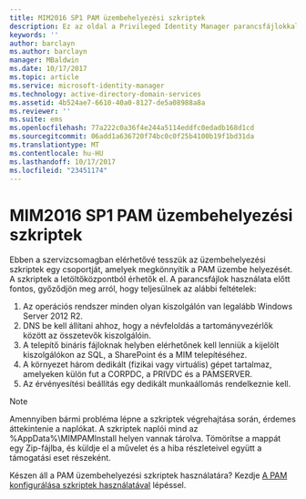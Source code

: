 ```yaml
---
title: MIM2016 SP1 PAM üzembehelyezési szkriptek
description: Ez az oldal a Privileged Identity Manager parancsfájlokkal történő konfigurálást ismertető cikksorozat tagja. Tartalma a környezettel kapcsolatos előfeltételeket ismerteti.
keywords: ''
author: barclayn
ms.author: barclayn
manager: MBaldwin
ms.date: 10/17/2017
ms.topic: article
ms.service: microsoft-identity-manager
ms.technology: active-directory-domain-services
ms.assetid: 4b524ae7-6610-40a0-8127-de5a08988a8a
ms.reviewer: ''
ms.suite: ems
ms.openlocfilehash: 77a222c0a36f4e244a5114eddfc0edadb168d1cd
ms.sourcegitcommit: 06add1a636720f74bc0c0f25b4100b19f1bd31da
ms.translationtype: MT
ms.contentlocale: hu-HU
ms.lasthandoff: 10/17/2017
ms.locfileid: "23451174"
---
```

# <a name="mim2016-sp1-pam-deployment-scripts"></a>MIM2016 SP1 PAM üzembehelyezési szkriptek

Ebben a szervizcsomagban elérhetővé tesszük az üzembehelyezési szkriptek egy csoportját, amelyek megkönnyítik a PAM üzembe helyezését. A szkriptek a letöltőközpontból érhetők el. A parancsfájlok használata előtt fontos, győződjön meg arról, hogy teljesülnek az alábbi feltételek:

1. Az operációs rendszer minden olyan kiszolgálón van legalább Windows Server 2012 R2.
2. DNS be kell állítani ahhoz, hogy a névfeloldás a tartományvezérlők között az összetevők kiszolgálóin.
3. A telepítő bináris fájloknak helyben elérhetőnek kell lenniük a kijelölt kiszolgálókon az SQL, a SharePoint és a MIM telepítéséhez.
4. A környezet három dedikált (fizikai vagy virtuális) gépet tartalmaz, amelyeken külön fut a CORPDC, a PRIVDC és a PAMSERVER.
5. Az érvényesítési beállítás egy dedikált munkaállomás rendelkeznie kell.

>[!NOTE]
>Amennyiben bármi probléma lépne a szkriptek végrehajtása során, érdemes áttekintenie a naplókat. A szkriptek naplói mind az %AppData%\MIMPAMInstall helyen vannak tárolva. Tömörítse a mappát egy Zip-fájlba, és küldje el a művelet és a hiba részleteivel együtt a támogatási eset részeként.

Készen áll a PAM üzembehelyezési szkriptek használatára? Kezdje [A PAM konfigurálása szkriptek használatával](./pam/sp1-pam-configure-using-scripts.md) lépéssel.
